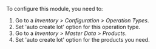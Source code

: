 To configure this module, you need to:

1.  Go to a *Inventory \> Configuration \> Operation Types*.
2.  Set 'auto create lot' option for this operation type.
3.  Go to a *Inventory \> Master Data \> Products*.
4.  Set 'auto create lot' option for the products you need.
